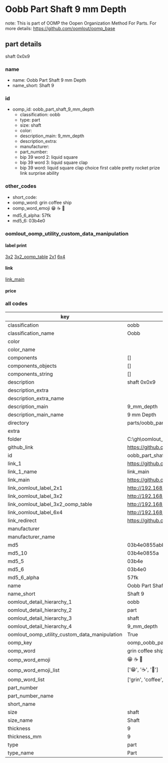 # Oobb Part Shaft 9 mm Depth  

note: This is part of OOMP the Oopen Organization Method For Parts. For more details: https://github.com/oomlout/oomp_base

##  part details
  



shaft 0x0x9



### name
* name: Oobb Part Shaft 9 mm Depth
* name_short: Shaft 9 
### id
* oomp_id: oobb_part_shaft_9_mm_depth
  * classification: oobb
  * type: part
  * size: shaft
  * color: 
  * description_main: 9_mm_depth
  * description_extra: 
  * manufacturer: 
  * part_number: 
  * bip 39 word 2: liquid square
  * bip 39 word 3: liquid square clap
  * bip 39 word: liquid square clap choice first cable pretty rocket prize link surprise ability

### other_codes
* short_code: 
* oomp_word: grin coffee ship
* oomp_word_emoji :grin: :coffee: :ship:
* md5_6_alpha: 57fk
* md5_6: 03b4e0






### oomlout_oomp_utility_custom_data_manipulation
#### label print
[3x2](http://192.168.1.245:1112/?label=oomp%2057fk)
[3x2_oomp_table](http://192.168.1.108:1112/?label=oomp%2057fk)
[2x1](http://192.168.1.242:1112/?label=oomp%2057fk)
[6x4](http://192.168.1.55:1112/?label=oomp%2057fk)    

#### link

[link_main](https://github.com/oomlout/oomlout_oobb_version_4_generated_parts/tree/main/navigation_oomp/oobb/part/shaft/9_mm_depth/part)                              

#### price







### all codes 
| key | value |  
| --- | --- |  
| classification | oobb |  
| classification_name | Oobb |  
| color |  |  
| color_name |  |  
| components | [] |  
| components_objects | [] |  
| components_string | [] |  
| description | shaft 0x0x9 |  
| description_extra |  |  
| description_extra_name |  |  
| description_main | 9_mm_depth |  
| description_main_name | 9 mm Depth |  
| directory | parts/oobb_part_shaft_9_mm_depth |  
| extra |  |  
| folder | C:\gh\oomlout_oobb_version_4_generated_parts\parts\oobb_part_shaft_9_mm_depth |  
| github_link | https://github.com/oomlout/oomlout_oomp_part_src/tree/main/parts/oobb_part_shaft_9_mm_depth |  
| id | oobb_part_shaft_9_mm_depth |  
| link_1 | https://github.com/oomlout/oomlout_oobb_version_4_generated_parts/tree/main/navigation_oomp/oobb/part/shaft/9_mm_depth/part |  
| link_1_name | link_main |  
| link_main | https://github.com/oomlout/oomlout_oobb_version_4_generated_parts/tree/main/navigation_oomp/oobb/part/shaft/9_mm_depth/part |  
| link_oomlout_label_2x1 | http://192.168.1.242:1112/?label=oomp%2057fk |  
| link_oomlout_label_3x2 | http://192.168.1.245:1112/?label=oomp%2057fk |  
| link_oomlout_label_3x2_oomp_table | http://192.168.1.108:1112/?label=oomp%2057fk |  
| link_oomlout_label_6x4 | http://192.168.1.55:1112/?label=oomp%2057fk |  
| link_redirect | https://github.com/oomlout/oomlout_oobb_version_4_generated_parts/tree/main/parts/oobb_shaft_09 |  
| manufacturer |  |  
| manufacturer_name |  |  
| md5 | 03b4e0855abb75447fabb28253b4dc12 |  
| md5_10 | 03b4e0855a |  
| md5_5 | 03b4e |  
| md5_6 | 03b4e0 |  
| md5_6_alpha | 57fk |  
| name | Oobb Part Shaft 9 mm Depth |  
| name_short | Shaft 9  |  
| oomlout_detail_hierarchy_1 | oobb |  
| oomlout_detail_hierarchy_2 | part |  
| oomlout_detail_hierarchy_3 | shaft |  
| oomlout_detail_hierarchy_4 | 9_mm_depth |  
| oomlout_oomp_utility_custom_data_manipulation | True |  
| oomp_key | oomp_oobb_part_shaft_9_mm_depth |  
| oomp_word | grin coffee ship |  
| oomp_word_emoji | :grin: :coffee: :ship: |  
| oomp_word_emoji_list | [':grin:', ':coffee:', ':ship:'] |  
| oomp_word_list | ['grin', 'coffee', 'ship'] |  
| part_number |  |  
| part_number_name |  |  
| short_name |  |  
| size | shaft |  
| size_name | Shaft |  
| thickness | 9 |  
| thickness_mm | 9 |  
| type | part |  
| type_name | Part |  
